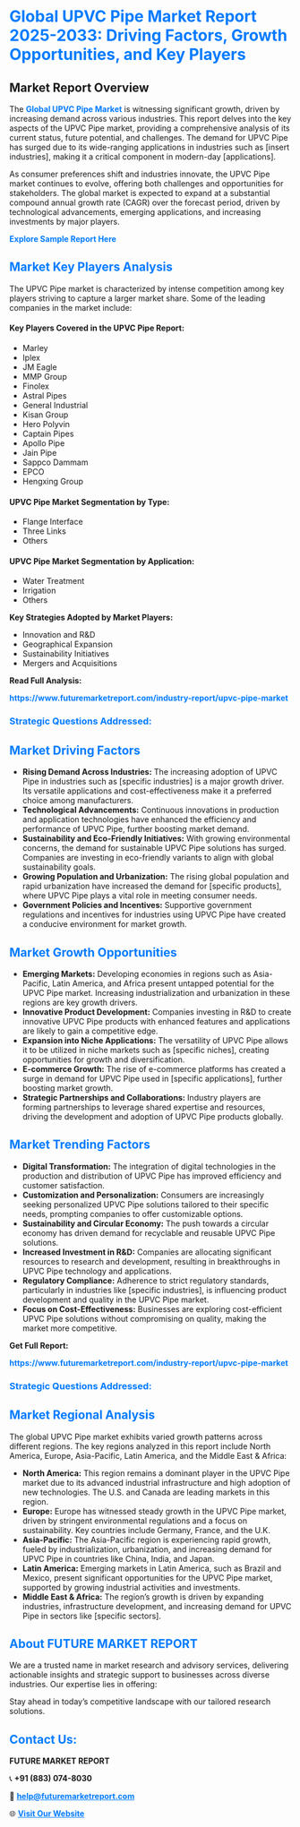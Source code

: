 <h1 style="color: #007BFF;">Global UPVC Pipe Market Report 2025-2033: Driving Factors, Growth Opportunities, and Key Players</h1>

<section id="overview">
<h2>Market Report Overview</h2>
<p>The <a href="https://www.futuremarketreport.com/industry-report/upvc-pipe-market" style="color: #007BFF; text-decoration: none;"><strong>Global UPVC Pipe Market</strong></a> is witnessing significant growth, driven by increasing demand across various industries. This report delves into the key aspects of the UPVC Pipe market, providing a comprehensive analysis of its current status, future potential, and challenges. The demand for UPVC Pipe has surged due to its wide-ranging applications in industries such as [insert industries], making it a critical component in modern-day [applications].</p>
<p>As consumer preferences shift and industries innovate, the UPVC Pipe market continues to evolve, offering both challenges and opportunities for stakeholders. The global market is expected to expand at a substantial compound annual growth rate (CAGR) over the forecast period, driven by technological advancements, emerging applications, and increasing investments by major players.</p>
</section>

<section id="overview">
<p><a href="https://www.futuremarketreport.com/request-sample/reportId=52807" style="color: #007BFF; text-decoration: none;"><strong>Explore Sample Report Here</strong></a></p>
</section>

<section id="key-players">
<h2 style="color: #007BFF;">Market Key Players Analysis</h2>
<p>The UPVC Pipe market is characterized by intense competition among key players striving to capture a larger market share. Some of the leading companies in the market include:</p>
<h4>Key Players Covered in the UPVC Pipe Report:</h4>
<ul><li>Marley</li><li>Iplex</li><li>JM Eagle</li><li>MMP Group</li><li>Finolex</li><li>Astral Pipes</li><li>General Industrial</li><li>Kisan Group</li><li>Hero Polyvin</li><li>Captain Pipes</li><li>Apollo Pipe</li><li>Jain Pipe</li><li>Sappco Dammam</li><li>EPCO</li><li>Hengxing Group</li></ul>
<h4>UPVC Pipe Market Segmentation by Type:</h4>
<ul><li>Flange Interface</li><li>Three Links</li><li>Others</li></ul>

<h4>UPVC Pipe Market Segmentation by Application:</h4>
<ul><li>Water Treatment</li><li>Irrigation</li><li>Others</li></ul>
<p><strong>Key Strategies Adopted by Market Players:</strong></p>
<ul>
<li>Innovation and R&D</li>
<li>Geographical Expansion</li>
<li>Sustainability Initiatives</li>
<li>Mergers and Acquisitions</li>
</ul>
</section>

<section>
<p><strong>Read Full Analysis: </strong></p><a href="https://www.futuremarketreport.com/industry-report/upvc-pipe-market" style="color: #007BFF; text-decoration: none;"><strong>https://www.futuremarketreport.com/industry-report/upvc-pipe-market</strong></a>
<h3 style="color: #007BFF;">Strategic Questions Addressed:</h3>
</section>

<section id="driving-factors">
<h2 style="color: #007BFF;">Market Driving Factors</h2>
<ul>
<li><strong>Rising Demand Across Industries:</strong> The increasing adoption of UPVC Pipe in industries such as [specific industries] is a major growth driver. Its versatile applications and cost-effectiveness make it a preferred choice among manufacturers.</li>
<li><strong>Technological Advancements:</strong> Continuous innovations in production and application technologies have enhanced the efficiency and performance of UPVC Pipe, further boosting market demand.</li>
<li><strong>Sustainability and Eco-Friendly Initiatives:</strong> With growing environmental concerns, the demand for sustainable UPVC Pipe solutions has surged. Companies are investing in eco-friendly variants to align with global sustainability goals.</li>
<li><strong>Growing Population and Urbanization:</strong> The rising global population and rapid urbanization have increased the demand for [specific products], where UPVC Pipe plays a vital role in meeting consumer needs.</li>
<li><strong>Government Policies and Incentives:</strong> Supportive government regulations and incentives for industries using UPVC Pipe have created a conducive environment for market growth.</li>
</ul>
</section>

<section id="growth-opportunities">
<h2 style="color: #007BFF;">Market Growth Opportunities</h2>
<ul>
<li><strong>Emerging Markets:</strong> Developing economies in regions such as Asia-Pacific, Latin America, and Africa present untapped potential for the UPVC Pipe market. Increasing industrialization and urbanization in these regions are key growth drivers.</li>
<li><strong>Innovative Product Development:</strong> Companies investing in R&D to create innovative UPVC Pipe products with enhanced features and applications are likely to gain a competitive edge.</li>
<li><strong>Expansion into Niche Applications:</strong> The versatility of UPVC Pipe allows it to be utilized in niche markets such as [specific niches], creating opportunities for growth and diversification.</li>
<li><strong>E-commerce Growth:</strong> The rise of e-commerce platforms has created a surge in demand for UPVC Pipe used in [specific applications], further boosting market growth.</li>
<li><strong>Strategic Partnerships and Collaborations:</strong> Industry players are forming partnerships to leverage shared expertise and resources, driving the development and adoption of UPVC Pipe products globally.</li>
</ul>
</section>

<section id="trending-factors">
<h2 style="color: #007BFF;">Market Trending Factors</h2>
<ul>
<li><strong>Digital Transformation:</strong> The integration of digital technologies in the production and distribution of UPVC Pipe has improved efficiency and customer satisfaction.</li>
<li><strong>Customization and Personalization:</strong> Consumers are increasingly seeking personalized UPVC Pipe solutions tailored to their specific needs, prompting companies to offer customizable options.</li>
<li><strong>Sustainability and Circular Economy:</strong> The push towards a circular economy has driven demand for recyclable and reusable UPVC Pipe solutions.</li>
<li><strong>Increased Investment in R&D:</strong> Companies are allocating significant resources to research and development, resulting in breakthroughs in UPVC Pipe technology and applications.</li>
<li><strong>Regulatory Compliance:</strong> Adherence to strict regulatory standards, particularly in industries like [specific industries], is influencing product development and quality in the UPVC Pipe market.</li>
<li><strong>Focus on Cost-Effectiveness:</strong> Businesses are exploring cost-efficient UPVC Pipe solutions without compromising on quality, making the market more competitive.</li>
</ul>
</section>

<section>
<p><strong>Get Full Report: </strong></p><a href="https://www.futuremarketreport.com/industry-report/upvc-pipe-market" style="color: #007BFF; text-decoration: none;"><strong>https://www.futuremarketreport.com/industry-report/upvc-pipe-market</strong></a>
<h3 style="color: #007BFF;">Strategic Questions Addressed:</h3>
</section>


<section id="regional-analysis">
<h2 style="color: #007BFF;">Market Regional Analysis</h2>
<p>The global UPVC Pipe market exhibits varied growth patterns across different regions. The key regions analyzed in this report include North America, Europe, Asia-Pacific, Latin America, and the Middle East & Africa:</p>
<ul>
<li><strong>North America:</strong> This region remains a dominant player in the UPVC Pipe market due to its advanced industrial infrastructure and high adoption of new technologies. The U.S. and Canada are leading markets in this region.</li>
<li><strong>Europe:</strong> Europe has witnessed steady growth in the UPVC Pipe market, driven by stringent environmental regulations and a focus on sustainability. Key countries include Germany, France, and the U.K.</li>
<li><strong>Asia-Pacific:</strong> The Asia-Pacific region is experiencing rapid growth, fueled by industrialization, urbanization, and increasing demand for UPVC Pipe in countries like China, India, and Japan.</li>
<li><strong>Latin America:</strong> Emerging markets in Latin America, such as Brazil and Mexico, present significant opportunities for the UPVC Pipe market, supported by growing industrial activities and investments.</li>
<li><strong>Middle East & Africa:</strong> The region’s growth is driven by expanding industries, infrastructure development, and increasing demand for UPVC Pipe in sectors like [specific sectors].</li>
</ul>
</section>

<footer>
<h2 style="color: #007BFF;">About FUTURE MARKET REPORT</h2>
<p>We are a trusted name in market research and advisory services, delivering actionable insights and strategic support to businesses across diverse industries. Our expertise lies in offering:</p>

<p>Stay ahead in today’s competitive landscape with our tailored research solutions.</p>

<h2 style="color: #007BFF;">Contact Us:</h2>
<p><strong>FUTURE MARKET REPORT</strong></p>
<p>📞 <strong>+91 (883) 074-8030</strong></p>
<p>📧 <strong><a href="mailto:help@futuremarketreport.com" style="color: #007BFF;">help@futuremarketreport.com</a></strong></p>
<p>🌐 <strong><a href="https://www.futuremarketreport.com/" style="color: #007BFF;">Visit Our Website</a></strong></p>
</footer>